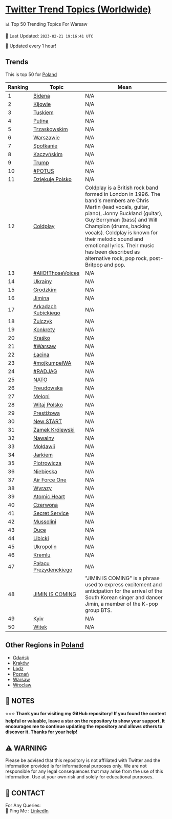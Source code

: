 [Twitter Trend Topics (Worldwide)](https://github.com/ErcinDedeoglu/Twitter-Trend-Topics)
==========


📊 Top 50 Trending Topics For Warsaw

📆 Last Updated: `2023-02-21 19:16:41 UTC`

🔧 Updated every 1 hour!


## Trends

This is top 50 for [Poland](</Poland>)

| Ranking | Topic | Mean |
| ------- | ------------ | ------------ |
| 1 | [Bidena](http://twitter.com/search?q=Bidena) | N/A |
| 2 | [Kijowie](http://twitter.com/search?q=Kijowie) | N/A |
| 3 | [Tuskiem](http://twitter.com/search?q=Tuskiem) | N/A |
| 4 | [Putina](http://twitter.com/search?q=Putina) | N/A |
| 5 | [Trzaskowskim](http://twitter.com/search?q=Trzaskowskim) | N/A |
| 6 | [Warszawie](http://twitter.com/search?q=Warszawie) | N/A |
| 7 | [Spotkanie](http://twitter.com/search?q=Spotkanie) | N/A |
| 8 | [Kaczyńskim](http://twitter.com/search?q=Kaczy%c5%84skim) | N/A |
| 9 | [Trump](http://twitter.com/search?q=Trump) | N/A |
| 10 | [#POTUS](http://twitter.com/search?q=%23POTUS) | N/A |
| 11 | [Dziękuję Polsko](http://twitter.com/search?q=Dzi%c4%99kuj%c4%99+Polsko) | N/A |
| 12 | [Coldplay](http://twitter.com/search?q=Coldplay) | Coldplay is a British rock band formed in London in 1996. The band's members are Chris Martin (lead vocals, guitar, piano), Jonny Buckland (guitar), Guy Berryman (bass) and Will Champion (drums, backing vocals). Coldplay is known for their melodic sound and emotional lyrics. Their music has been described as alternative rock, pop rock, post-Britpop and pop. |
| 13 | [#AllOfThoseVoices](http://twitter.com/search?q=%23AllOfThoseVoices) | N/A |
| 14 | [Ukrainy](http://twitter.com/search?q=Ukrainy) | N/A |
| 15 | [Grodzkim](http://twitter.com/search?q=Grodzkim) | N/A |
| 16 | [Jimina](http://twitter.com/search?q=Jimina) | N/A |
| 17 | [Arkadach Kubickiego](http://twitter.com/search?q=Arkadach+Kubickiego) | N/A |
| 18 | [Żulczyk](http://twitter.com/search?q=%c5%bbulczyk) | N/A |
| 19 | [Konkrety](http://twitter.com/search?q=Konkrety) | N/A |
| 20 | [Kraśko](http://twitter.com/search?q=Kra%c5%9bko) | N/A |
| 21 | [#Warsaw](http://twitter.com/search?q=%23Warsaw) | N/A |
| 22 | [Łacina](http://twitter.com/search?q=%c5%81acina) | N/A |
| 23 | [#mojkumpelWA](http://twitter.com/search?q=%23mojkumpelWA) | N/A |
| 24 | [#RADJAG](http://twitter.com/search?q=%23RADJAG) | N/A |
| 25 | [NATO](http://twitter.com/search?q=NATO) | N/A |
| 26 | [Freudowska](http://twitter.com/search?q=Freudowska) | N/A |
| 27 | [Meloni](http://twitter.com/search?q=Meloni) | N/A |
| 28 | [Witaj Polsko](http://twitter.com/search?q=Witaj+Polsko) | N/A |
| 29 | [Prestiżowa](http://twitter.com/search?q=Presti%c5%bcowa) | N/A |
| 30 | [New START](http://twitter.com/search?q=New+START) | N/A |
| 31 | [Zamek Królewski](http://twitter.com/search?q=Zamek+Kr%c3%b3lewski) | N/A |
| 32 | [Nawalny](http://twitter.com/search?q=Nawalny) | N/A |
| 33 | [Mołdawii](http://twitter.com/search?q=Mo%c5%82dawii) | N/A |
| 34 | [Jarkiem](http://twitter.com/search?q=Jarkiem) | N/A |
| 35 | [Piotrowicza](http://twitter.com/search?q=Piotrowicza) | N/A |
| 36 | [Niebieska](http://twitter.com/search?q=Niebieska) | N/A |
| 37 | [Air Force One](http://twitter.com/search?q=Air+Force+One) | N/A |
| 38 | [Wyrazy](http://twitter.com/search?q=Wyrazy) | N/A |
| 39 | [Atomic Heart](http://twitter.com/search?q=Atomic+Heart) | N/A |
| 40 | [Czerwona](http://twitter.com/search?q=Czerwona) | N/A |
| 41 | [Secret Service](http://twitter.com/search?q=Secret+Service) | N/A |
| 42 | [Mussolini](http://twitter.com/search?q=Mussolini) | N/A |
| 43 | [Duce](http://twitter.com/search?q=Duce) | N/A |
| 44 | [Libicki](http://twitter.com/search?q=Libicki) | N/A |
| 45 | [Ukropolin](http://twitter.com/search?q=Ukropolin) | N/A |
| 46 | [Kremlu](http://twitter.com/search?q=Kremlu) | N/A |
| 47 | [Pałacu Prezydenckiego](http://twitter.com/search?q=Pa%c5%82acu+Prezydenckiego) | N/A |
| 48 | [JIMIN IS COMING](http://twitter.com/search?q=JIMIN+IS+COMING) | "JIMIN IS COMING" is a phrase used to express excitement and anticipation for the arrival of the South Korean singer and dancer Jimin, a member of the K-pop group BTS. |
| 49 | [Kyiv](http://twitter.com/search?q=Kyiv) | N/A |
| 50 | [Witek](http://twitter.com/search?q=Witek) | N/A |



## Other Regions in [Poland](</Poland>)

* [Gdańsk](</Poland/Gdańsk.md>)
* [Kraków](</Poland/Kraków.md>)
* [Lodz](</Poland/Lodz.md>)
* [Poznań](</Poland/Poznań.md>)
* [Warsaw](</Poland/Warsaw.md>)
* [Wroclaw](</Poland/Wroclaw.md>)



## 📝 NOTES

⭐⭐⭐ **Thank you for visiting my GitHub repository! If you found the content helpful or valuable, leave a star on the repository to show your support. It encourages me to continue updating the repository and allows others to discover it. Thanks for your help!**


## ⚠️ WARNING

Please be advised that this repository is not affiliated with Twitter and the information provided is for informational purposes only. We are not responsible for any legal consequences that may arise from the use of this information. Use at your own risk and solely for educational purposes.


## 📨 CONTACT

 For Any Queries:  
            🏓 Ping Me : [LinkedIn](https://www.linkedin.com/in/ercindedeoglu/)
